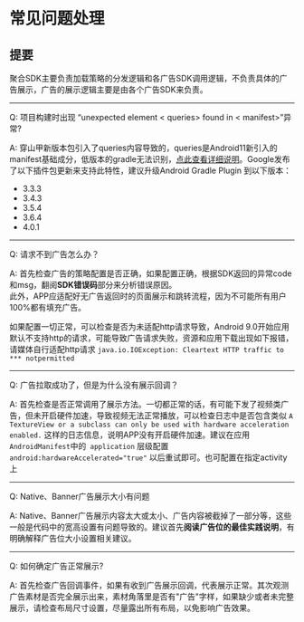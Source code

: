 # 常见问题处理

## 提要

聚合SDK主要负责加载策略的分发逻辑和各广告SDK调用逻辑，不负责具体的广告展示，广告的展示逻辑主要是由各个广告SDK来负责。


---

Q: 项目构建时出现 “unexpected element < queries> found in < manifest>”异常?

A: 穿山甲新版本包引入了queries内容导致的，queries是Android11新引入的manifest基础成分，低版本的gradle无法识别，[点此查看详细说明](https://stackoverflow.com/questions/62969917/how-do-i-fix-unexpected-element-queries-found-in-manifest)。Google发布了以下插件包更新来支持此特性，建议升级Android Gradle Plugin 到以下版本：
 
- 3.3.3
- 3.4.3
- 3.5.4
- 3.6.4
- 4.0.1

---

Q: 请求不到广告怎么办？

A: 首先检查广告的策略配置是否正确，如果配置正确，根据SDK返回的异常code和msg，翻阅**SDK错误码**部分来分析错误原因。<br/>此外，APP应适配好无广告返回时的页面展示和跳转流程，因为不可能所有用户100%都有填充广告。

如果配置一切正常，可以检查是否为未适配http请求导致，Android 9.0开始应用默认不支持http的请求，可能导致广告请求失败，资源和应用下载出现如下报错，请媒体自行适配http请求
`java.io.IOException: Cleartext HTTP traffic to *** notpermitted`

---


Q: 广告拉取成功了，但是为什么没有展示回调？

A: 首先检查是否正常调用了展示方法。一切都正常的话，有可能下发了视频类广告，但未开启硬件加速，导致视频无法正常播放，可以检查日志中是否包含类似 `A TextureView or a subclass can only be used with hardware acceleration enabled.` 这样的日志信息，说明APP没有开启硬件加速。建议在应用`AndroidManifest`中的` application`  层级配置`android:hardwareAccelerated="true"` 以后重试即可。也可配置在指定activity上

---

Q: Native、Banner广告展示大小有问题

A: Native、Banner广告展示内容太大或太小、广告内容被截掉了一部分等，这些一般是代码中的宽高设置有问题导致的。建议首先**阅读广告位的最佳实践说明**，有明确解释广告位大小设置相关建议。 

---


Q: 如何确定广告正常展示?

A: 首先检查广告回调事件，如果有收到广告展示回调，代表展示正常。其次观测广告素材是否完全展示出来，素材角落里是否有"广告"字样，如果缺少或者未完整展示，请检查布局尺寸设置，尽量露出所有布局，以免影响广告效果。
